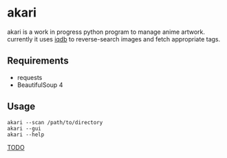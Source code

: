 # akari
akari is a work in progress python program to manage anime artwork. currently it uses [iqdb](https://iqdb.org) to reverse-search images and fetch appropriate tags.

## Requirements
- requests
- BeautifulSoup 4

## Usage
    akari --scan /path/to/directory
    akari --gui
    akari --help

[TODO](https://github.com/mananapr/akari/issues/1)
